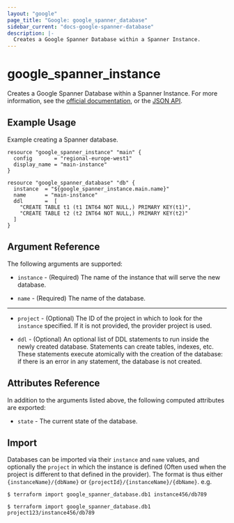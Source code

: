 ```yaml
---
layout: "google"
page_title: "Google: google_spanner_database"
sidebar_current: "docs-google-spanner-database"
description: |-
  Creates a Google Spanner Database within a Spanner Instance.
---
```


# google\_spanner\_instance

Creates a Google Spanner Database within a Spanner Instance. For more information, see the [official documentation](https://cloud.google.com/spanner/), or the [JSON API](https://cloud.google.com/spanner/docs/reference/rest/v1/projects.instances.databases).

## Example Usage

Example creating a Spanner database.

```hcl
resource "google_spanner_instance" "main" {
  config       = "regional-europe-west1"
  display_name = "main-instance"
}

resource "google_spanner_database" "db" {
  instance  = "${google_spanner_instance.main.name}"
  name      = "main-instance"
  ddl       =  [
    "CREATE TABLE t1 (t1 INT64 NOT NULL,) PRIMARY KEY(t1)",
    "CREATE TABLE t2 (t2 INT64 NOT NULL,) PRIMARY KEY(t2)"
  ]
}
```

## Argument Reference

The following arguments are supported:

* `instance` - (Required) The name of the instance that will serve the new database.

* `name` - (Required) The name of the database.

- - -

* `project` - (Optional) The ID of the project in which to look for the `instance` specified. If it
    is not provided, the provider project is used.

* `ddl` - (Optional) An optional list of DDL statements to run inside the newly created
   database. Statements can create tables, indexes, etc. These statements execute atomically
   with the creation of the database: if there is an error in any statement, the database
   is not created.


## Attributes Reference

In addition to the arguments listed above, the following computed attributes are
exported:

* `state` - The current state of the database.

## Import

Databases can be imported via their `instance` and `name` values, and optionally
the `project` in which the instance is defined (Often used when the project is different
to that defined in the provider). The format is thus either `{instanceName}/{dbName}` or
`{projectId}/{instanceName}/{dbName}`. e.g.

```
$ terraform import google_spanner_database.db1 instance456/db789

$ terraform import google_spanner_database.db1 project123/instance456/db789

```
